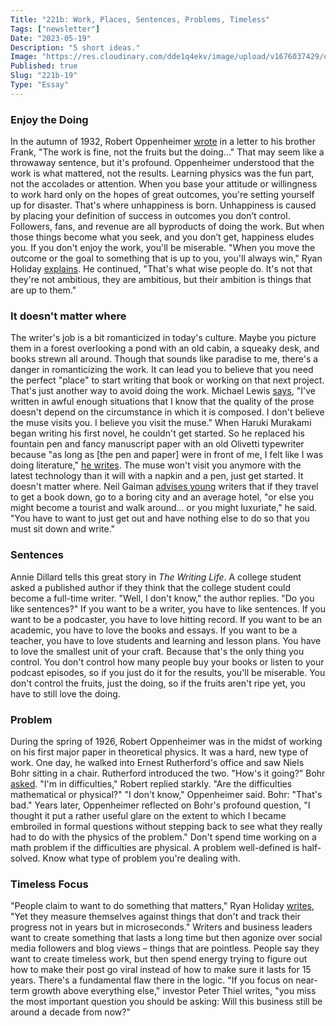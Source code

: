 ```yaml
---
Title: "221b: Work, Places, Sentences, Problems, Timeless"
Tags: ["newsletter"]
Date: "2023-05-19"
Description: "5 short ideas."
Image: "https://res.cloudinary.com/dde1q4ekv/image/upload/v1676037429/og_image_danl2q.png"
Published: true
Slug: "221b-19"
Type: "Essay"
---
```

### Enjoy the Doing

In the autumn of 1932, Robert Oppenheimer [wrote](https://bookshop.org/p/books/american-prometheus-the-triumph-and-tragedy-of-j-robert-oppenheimer-kai-bird/8526472?ean=9780375726262) in a letter to his brother Frank, "The work is fine, not the fruits but the doing..." That may seem like a throwaway sentence, but it's profound. Oppenheimer understood that the work is what mattered, not the results. Learning physics was the fun part, not the accolades or attention. When you base your attitude or willingness to work hard only on the hopes of great outcomes, you're setting yourself up for disaster. That's where unhappiness is born. Unhappiness is caused by placing your definition of success in outcomes you don’t control. Followers, fans, and revenue are all byproducts of doing the work. But when those things become what you seek, and you don’t get, happiness eludes you. If you don't enjoy the work, you'll be miserable. "When you move the outcome or the goal to something that is up to you, you'll always win," Ryan Holiday [explains](https://www.youtube.com/watch?v=CWvOKHNeLMI). He continued, "That's what wise people do. It's not that they're not ambitious, they are ambitious, but their ambition is things that are up to them."

### It doesn't matter where

The writer's job is a bit romanticized in today's culture. Maybe you picture them in a forest overlooking a pond with an old cabin, a squeaky desk, and books strewn all around. Though that sounds like paradise to me, there's a danger in romanticizing the work. It can lead you to believe that you need the perfect "place" to start writing that book or working on that next project. That's just another way to avoid doing the work. Michael Lewis [says](https://famouswritingroutines.com/writing-routines/michael-lewis-writing-routine/#:~:text=%E2%80%9CI've%20written%20in%20awful,that%20you%20visit%20the%20muse.%E2%80%9D), "I've written in awful enough situations that I know that the quality of the prose doesn't depend on the circumstance in which it is composed. I don't believe the muse visits you. I believe you visit the muse." When Haruki Murakami began writing his first novel, he couldn't get started. So he replaced his fountain pen and fancy manuscript paper with an old Olivetti typewriter because "as long as [the pen and paper] were in front of me, I felt like I was doing literature," [he writes](https://bookshop.org/p/books/novelist-as-a-vocation-haruki-murakami/18304495?ean=9780451494641). The muse won't visit you anymore with the latest technology than it will with a napkin and a pen, just get started. It doesn't matter where. Neil Gaiman [advises young](https://www.youtube.com/watch?v=iHPKTby9z6o) writers that if they travel to get a book down, go to a boring city and an average hotel, "or else you might become a tourist and walk around... or you might luxuriate," he said. "You have to want to just get out and have nothing else to do so that you must sit down and write."

### Sentences

Annie Dillard tells this great story in *The Writing Life*. A college student asked a published author if they think that the college student could become a full-time writer. "Well, I don't know," the author replies. "Do you like sentences?" If you want to be a writer, you have to like sentences. If you want to be a podcaster, you have to love hitting record. If you want to be an academic, you have to love the books and essays. If you want to be a teacher, you have to love students and learning and lesson plans. You have to love the smallest unit of your craft. Because that's the only thing you control. You don't control how many people buy your books or listen to your podcast episodes, so if you just do it for the results, you'll be miserable. You don't control the fruits, just the doing, so if the fruits aren't ripe yet, you have to still love the doing.

### Problem

During the spring of 1926, Robert Oppenheimer was in the midst of working on his first major paper in theoretical physics. It was a hard, new type of work. One day, he walked into Ernest Rutherford's office and saw Niels Bohr sitting in a chair. Rutherford introduced the two. "How's it going?" Bohr [asked](https://bookshop.org/p/books/american-prometheus-the-triumph-and-tragedy-of-j-robert-oppenheimer-kai-bird/8526472?ean=9780375726262). "I'm in difficulties," Robert replied starkly. "Are the difficulties mathematical or physical?" "I don't know," Oppenheimer said. Bohr: "That's bad." Years later, Oppenheimer reflected on Bohr's profound question, "I thought it put a rather useful glare on the extent to which I became embroiled in formal questions without stepping back to see what they really had to do with the physics of the problem." Don't spend time working on a math problem if the difficulties are physical. A problem well-defined is half-solved. Know what type of problem you're dealing with.

### Timeless Focus

"People claim to want to do something that matters," Ryan Holiday [writes](https://bookshop.org/p/books/perennial-seller-the-art-of-making-and-marketing-work-that-lasts-ryan-holiday/11708311?ean=9780143109013), "Yet they measure themselves against things that don't and track their progress not in years but in microseconds." Writers and business leaders want to create something that lasts a long time but then agonize over social media followers and blog views – things that are pointless. People say they want to create timeless work, but then spend energy trying to figure out how to make their post go viral instead of how to make sure it lasts for 15 years. There's a fundamental flaw there in the logic. "If you focus on near-term growth above everything else," investor Peter Thiel writes, "you miss the most important question you should be asking: Will this business still be around a decade from now?"
